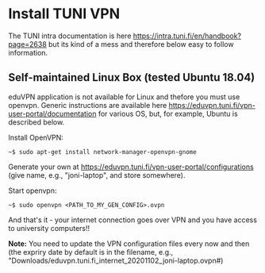 
# Install TUNI VPN

The TUNI intra documentation is here https://intra.tuni.fi/en/handbook?page=2638 but its kind of a mess and therefore below easy to follow information.

## Self-maintained Linux Box (tested Ubuntu 18.04)

eduVPN application is not available for Linux and thefore you must use openvpn. Generic instructions are available here https://eduvpn.tuni.fi/vpn-user-portal/documentation for various OS, but, for example, Ubuntu is described below.

Install OpenVPN:

```
~$ sudo apt-get install network-manager-openvpn-gnome
```

Generate your own at https://eduvpn.tuni.fi/vpn-user-portal/configurations (give name, e.g., "joni-laptop", and store somewhere).

Start openvpn:

```
~$ sudo openvpn <PATH_TO_MY_GEN_CONFIG>.ovpn
```
And that's it - your internet connection goes over VPN and you have access to university computers!!

**Note:** You need to update the VPN configuration files every now and then (the expriry date by default is in the filename, e.g., "Downloads/eduvpn.tuni.fi_internet_20201102_joni-laptop.ovpn#)

